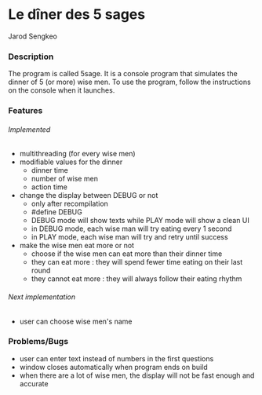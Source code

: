 # Le dîner des 5 sages
Jarod Sengkeo

### Description
The program is called 5sage. It is a console program that simulates the dinner of 5 (or more) wise men.
To use the program, follow the instructions on the console when it launches.

### Features
###### Implemented
- multithreading (for every wise men)
- modifiable values for the dinner
	- dinner time
	- number of wise men
	- action time
- change the display between DEBUG or not
	- only after recompilation
	- \#define DEBUG
	- DEBUG mode will show texts while PLAY mode will show a clean UI
	- in DEBUG mode, each wise man will try eating every 1 second
	- in PLAY mode, each wise man will try and retry until success
- make the wise men eat more or not
	- choose if the wise men can eat more than their dinner time
	- they can eat more : they will spend fewer time eating on their last round
	- they cannot eat more : they will always follow their eating rhythm

###### Next implementation
- user can choose wise men's name

### Problems/Bugs
- user can enter text instead of numbers in the first questions
- window closes automatically when program ends on build
- when there are a lot of wise men, the display will not be fast enough and accurate